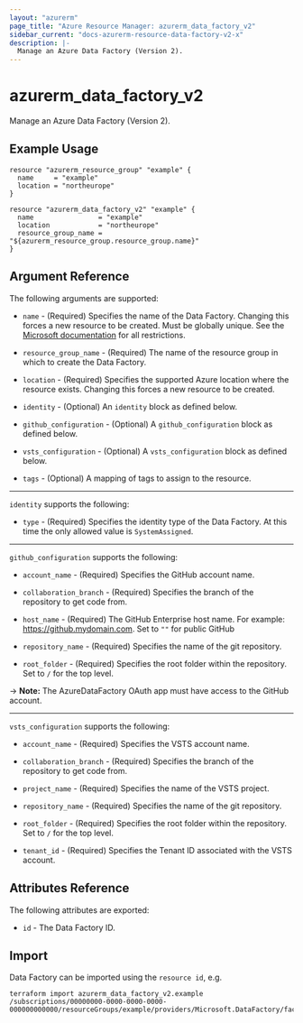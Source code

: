 ```yaml
---
layout: "azurerm"
page_title: "Azure Resource Manager: azurerm_data_factory_v2"
sidebar_current: "docs-azurerm-resource-data-factory-v2-x"
description: |-
  Manage an Azure Data Factory (Version 2).
---
```


# azurerm_data_factory_v2

Manage an Azure Data Factory (Version 2).

## Example Usage

```hcl
resource "azurerm_resource_group" "example" {
  name     = "example"
  location = "northeurope"
}

resource "azurerm_data_factory_v2" "example" {
  name                = "example"
  location            = "northeurope"
  resource_group_name = "${azurerm_resource_group.resource_group.name}"
}
```

## Argument Reference

The following arguments are supported:

* `name` - (Required) Specifies the name of the Data Factory. Changing this forces a new resource to be created. Must be globally unique. See the [Microsoft documentation](https://docs.microsoft.com/en-us/azure/data-factory/naming-rules) for all restrictions.

* `resource_group_name` - (Required) The name of the resource group in which to create the Data Factory.

* `location` - (Required) Specifies the supported Azure location where the resource exists. Changing this forces a new resource to be created.

* `identity` - (Optional) An `identity` block as defined below.

* `github_configuration` - (Optional) A `github_configuration` block as defined below.

* `vsts_configuration` - (Optional) A `vsts_configuration` block as defined below.

* `tags` - (Optional) A mapping of tags to assign to the resource.

---

`identity` supports the following:

* `type` - (Required) Specifies the identity type of the Data Factory. At this time the only allowed value is `SystemAssigned`.

---

`github_configuration` supports the following:

* `account_name` - (Required) Specifies the GitHub account name.

* `collaboration_branch` - (Required) Specifies the branch of the repository to get code from.

* `host_name` - (Required) The GitHub Enterprise host name. For example: https://github.mydomain.com. Set to `""` for public GitHub

* `repository_name` - (Required) Specifies the name of the git repository.

* `root_folder` - (Required) Specifies the root folder within the repository. Set to `/` for the top level.

-> **Note:** The AzureDataFactory OAuth app must have access to the GitHub account.

---

`vsts_configuration` supports the following:

* `account_name` - (Required) Specifies the VSTS account name.

* `collaboration_branch` - (Required) Specifies the branch of the repository to get code from.

* `project_name` - (Required) Specifies the name of the VSTS project.

* `repository_name` - (Required) Specifies the name of the git repository.

* `root_folder` - (Required) Specifies the root folder within the repository. Set to `/` for the top level.

* `tenant_id` - (Required) Specifies the Tenant ID associated with the VSTS account.

## Attributes Reference

The following attributes are exported:

* `id` - The Data Factory ID.

## Import

Data Factory can be imported using the `resource id`, e.g.

```shell
terraform import azurerm_data_factory_v2.example /subscriptions/00000000-0000-0000-0000-000000000000/resourceGroups/example/providers/Microsoft.DataFactory/factories/example
```
